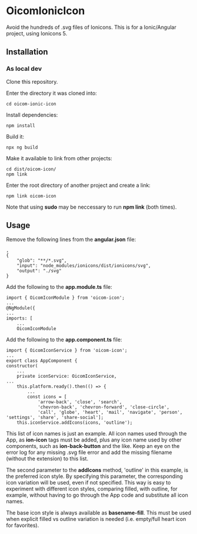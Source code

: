 # OicomIonicIcon

Avoid the hundreds of .svg files of Ionicons.
This is for a Ionic/Angular project, using Ionicons 5.

## Installation

### As local dev

Clone this repository.

Enter the directory it was cloned into:

    cd oicom-ionic-icon

Install dependencies:

    npm install

Build it:

    npx ng build

Make it available to link from other projects:

    cd dist/oicom-icon/
    npm link

Enter the root directory of another project and create a link:

    npm link oicom-icon

Note that using __sudo__ may be neccessary to run __npm link__ (both times).

## Usage

Remove the following lines from the __angular.json__ file:

    ,
    {
        "glob": "**/*.svg",
        "input": "node_modules/ionicons/dist/ionicons/svg",
        "output": "./svg"
    }

Add the following to the __app.module.ts__ file:

    import { OicomIconModule } from 'oicom-icon';
    ...
    @NgModule({
    ...
    imports: [
        ...
        OicomIconModule

Add the following to the __app.component.ts__ file:

    import { OicomIconService } from 'oicom-icon';
    ...
    export class AppComponent {
    constructor(
        ...
        private iconService: OicomIconService,
    ...
        this.platform.ready().then(() => {
            ...
            const icons = [
                'arrow-back', 'close', 'search',
                'chevron-back', 'chevron-forward', 'close-circle',
                'call', 'globe', 'heart', 'mail', 'navigate', 'person', 'settings', 'share', 'share-social'];
        this.iconService.addIcons(icons, 'outline');

This list of icon names is just an example.
All icon names used through the App, as __ion-icon__ tags must be added, plus any icon name used by other components,
such as __ion-back-button__ and the like.
Keep an eye on the error log for any missing .svg file error and add the missing filename (without the extension) to this list.

The second parameter to the __addIcons__ method, 'outline' in this example, is the preferred icon style.
By specifying this parameter, the corresponding icon variation will be used, even if not specified.
This way is easy to experiment with different icon styles, comparing filled, with outline, for example,
without having to go through the App code and substitute all icon names.

The base icon style is always available as __basename-fill__.
This must be used when explicit filled vs outline variation is needed (i.e. empty/full heart icon for favorites).
